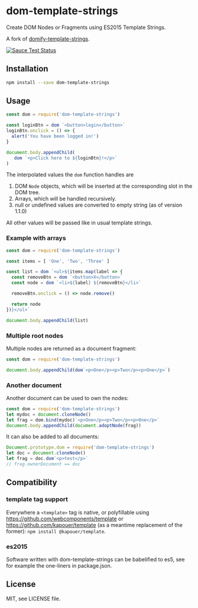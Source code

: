 # dom-template-strings

Create DOM Nodes or Fragments using ES2015 Template Strings.

A fork of [domify-template-strings](https://github.com/Loilo/domify-template-strings).

[![Sauce Test Status](https://saucelabs.com/browser-matrix/kapouer+dom-template-strings.svg)](https://saucelabs.com/u/kapouer+dom-template-strings)


## Installation
```bash
npm install --save dom-template-strings
```

## Usage

```javascript
const dom = require('dom-template-strings')

const loginBtn = dom `<button>login</button>`
loginBtn.onclick = () => {
  alert('You have been logged in!')
}

document.body.appendChild(
   dom `<p>Click here to ${loginBtn}!</p>`
)
```

The interpolated values the `dom` function handles are

1. DOM `Node` objects, which will be inserted at the corresponding slot in the DOM tree.
2. Arrays, which will be handled recursively.
3. null or undefined values are converted to empty string (as of version 1.1.0)

All other values will be passed like in usual template strings.


### Example with arrays

```javascript
const dom = require('dom-template-strings')

const items = [ 'One', 'Two', 'Three' ]

const list = dom `<ul>${items.map(label => {
  const removeBtn = dom `<button>X</button>`
  const node = dom `<li>${label} ${removeBtn}</li>`

  removeBtn.onclick = () => node.remove()

  return node
})}</ul>`

document.body.appendChild(list)
```


### Multiple root nodes

Multiple nodes are returned as a document fragment:

```javascript
const dom = require('dom-template-strings')

document.body.appendChild(dom`<p>One</p><p>Two</p><p>One</p>`)
```

### Another document

Another document can be used to own the nodes:

```javascript
const dom = require('dom-template-strings')
let mydoc = document.cloneNode()
let frag = dom.bind(mydoc)`<p>One</p><p>Two</p><p>One</p>`
document.body.appendChild(document.adoptNode(frag))
```

It can also be added to all documents:

```javascript
Document.prototype.dom = require('dom-template-strings')
let doc = document.cloneNode()
let frag = doc.dom`<p>test</p>`
// frag.ownerDocument == doc
```


## Compatibility

### template tag support

Everywhere a `<template>` tag is native, or polyfillable using
https://github.com/webcomponents/template
or
https://github.com/kapouer/template (as a meantime replacement of the former):
`npm install @kapouer/template`.

### es2015

Software written with dom-template-strings can be babelified to es5, see for
example the one-liners in package.json.


## License

MIT, see LICENSE file.

